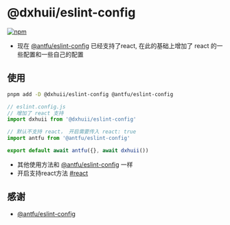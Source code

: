 # @dxhuii/eslint-config

[![npm](https://img.shields.io/npm/v/@dxhuii/eslint-config?color=444&label=)](https://npmjs.com/package/@dxhuii/eslint-config)
- 现在 [@antfu/eslint-config](https://github.com/antfu/eslint-config#react) 已经支持了react, 在此的基础上增加了 react 的一些配置和一些自己的配置

## 使用

  ```bash
  pnpm add -D @dxhuii/eslint-config @antfu/eslint-config
  ```

  ```js
  // eslint.config.js
  // 增加了 react 支持
  import dxhuii from '@dxhuii/eslint-config'

  // 默认不支持 react， 开启需要传入 react: true
  import antfu from '@antfu/eslint-config'

  export default await antfu({}, await dxhuii())
  ```
  - 其他使用方法和 [@antfu/eslint-config](https://github.com/antfu/eslint-config#readme) 一样
  - 开启支持react方法 [#react](https://github.com/antfu/eslint-config#react)

## 感谢
- [@antfu/eslint-config](https://github.com/antfu/eslint-config)
